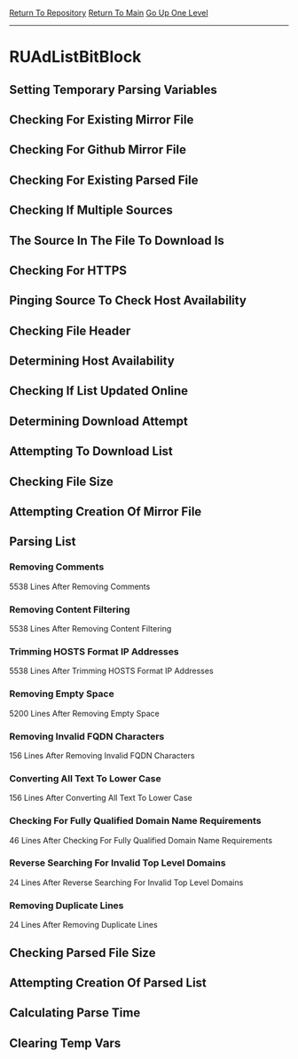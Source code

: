 [Return To Repository](https://github.com/deathbybandaid/piholeparser/)
[Return To Main](https://github.com/deathbybandaid/piholeparser/blob/master/RecentRunLogs/Mainlog.md)
[Go Up One Level](https://github.com/deathbybandaid/piholeparser/blob/master/RecentRunLogs/TopLevelScripts/30-Processing-Blacklists.md)
____________________________________
# RUAdListBitBlock
## Setting Temporary Parsing Variables
## Checking For Existing Mirror File
## Checking For Github Mirror File
## Checking For Existing Parsed File
## Checking If Multiple Sources
## The Source In The File To Download Is
## Checking For HTTPS
## Pinging Source To Check Host Availability
## Checking File Header
## Determining Host Availability
## Checking If List Updated Online
## Determining Download Attempt
## Attempting To Download List
## Checking File Size
## Attempting Creation Of Mirror File
## Parsing List
### Removing Comments
5538 Lines After Removing Comments
### Removing Content Filtering
5538 Lines After Removing Content Filtering
### Trimming HOSTS Format IP Addresses
5538 Lines After Trimming HOSTS Format IP Addresses
### Removing Empty Space
5200 Lines After Removing Empty Space
### Removing Invalid FQDN Characters
156 Lines After Removing Invalid FQDN Characters
### Converting All Text To Lower Case
156 Lines After Converting All Text To Lower Case
### Checking For Fully Qualified Domain Name Requirements
46 Lines After Checking For Fully Qualified Domain Name Requirements
### Reverse Searching For Invalid Top Level Domains
24 Lines After Reverse Searching For Invalid Top Level Domains
### Removing Duplicate Lines
24 Lines After Removing Duplicate Lines
## Checking Parsed File Size
## Attempting Creation Of Parsed List
## Calculating Parse Time
## Clearing Temp Vars
